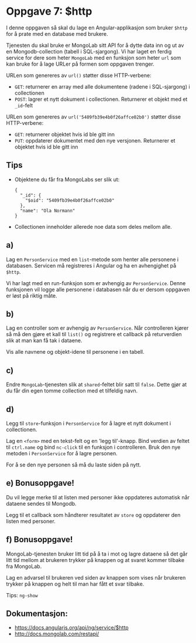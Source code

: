 # Oppgave 7: $http

I denne oppgaven så skal du lage en Angular-applikasjon som bruker `$http` for å prate med en database med brukere.

Tjenesten du skal bruke er MongoLab sitt API for å dytte data inn og ut av en Mongodb-collection (tabell i SQL-sjargong).
Vi har laget en ferdig service for dere som heter `MongoLab` med en funksjon som heter `url` som kan bruke for å lage
URLer på formen som oppgaven trenger.

URLen som genereres av `url()` støtter disse HTTP-verbene:

* `GET`: returnerer en array med alle dokumentene (radene i SQL-sjargong) i collectionen
* `POST`: lagrer et nytt dokument i collectionen. Returnerer et objekt med et `_id`-felt

URLen som genereres av `url('5409fb39e4b0f26affce02b0')` støtter disse HTTP-verbene:

* `GET`: returnerer objektet hvis id ble gitt inn
* `PUT`: oppdaterer dokumentet med den nye versjonen. Returnerer et objektet hvis id ble gitt inn

## Tips

  * Objektene du får fra MongoLabs ser slik ut:

        {
          "_id": {
            "$oid": "5409fb39e4b0f26affce02b0"
          },
          "name": "Ola Normann"
        }

  * Collectionen inneholder allerede noe data som deles mellom alle.

## a)

Lag en `PersonService` med en `list`-metode som henter alle personene i databasen. Servicen må registreres i Angular og
ha en avhengighet på `$http`.

Vi har lagt med en run-funksjon som er avhengig av `PersonService`. Denne funksjonen vil logge alle personene i databasen
 når du er dersom oppgaven er løst på riktig måte.


## b)

Lag en controller som er avhengig av `PersonService`. Når controlleren kjører så må den gjøre et kall til `list()` og
registrere et callback på returverdien slik at man kan få tak i dataene.

Vis alle navnene og objekt-idene til personene i en tabell.

## c)

Endre `MongoLab`-tjenesten slik at `shared`-feltet blir satt til `false`. Dette gjør at du får din egen tomme collection
med et tilfeldig navn.

## d)

Legg til `store`-funksjon i `PersonService` for å lagre et nytt dokument i collectionen.

Lag en `<form>` med en tekst-felt og en 'legg til'-knapp. Bind verdien av feltet til `ctrl.name` og bind `nc-click` til
en funksjon i controlleren. Bruk den nye metoden i `PersonService` for å lagre personen.

For å se den nye personen så må du laste siden på nytt.

## e) Bonusoppgave!

Du vil legge merke til at listen med personer ikke oppdateres automatisk når dataene sendes til Mongodb.

Legg til et callback som håndterer resultatet av `store` og oppdaterer den listen med personer.

## f) Bonusoppgave!

MongoLab-tjenesten bruker litt tid på å ta i mot og lagre dataene så det går litt tid mellom at brukeren trykker på
knappen og at svaret kommer tilbake fra MongoLab.

Lag en advarsel til brukeren ved siden av knappen som vises når brukeren trykker på knappen og helt til man har fått et
svar tilbake.

Tips: `ng-show`

## Dokumentasjon:

  * https://docs.angularjs.org/api/ng/service/$http
  * http://docs.mongolab.com/restapi/
